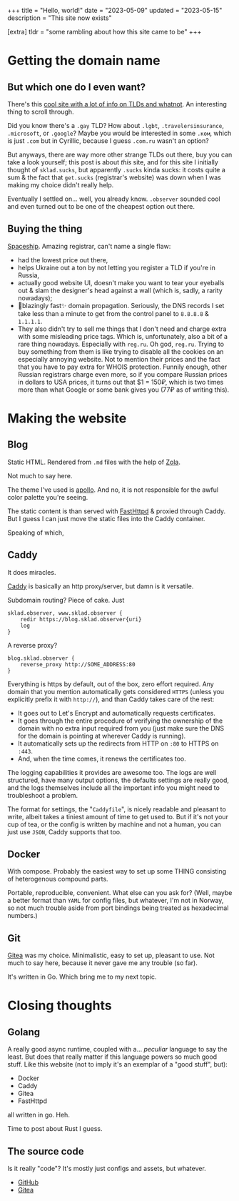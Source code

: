 +++
title = "Hello, world!"
date = "2023-05-09"
updated = "2023-05-15"
description = "This site now exists"

[extra]
tldr = "some rambling about how this site came to be"
+++

# Getting the domain name

## But which one do I even want?

There's this [cool site with a lot of info on TLDs and whatnot](https://tld-list.com/tlds-from-a-z).
An interesting thing to scroll through.

Did you know there's a `.gay` TLD? How about `.lgbt`, `.travelersinsurance`,
`.microsoft`, or `.google`?
Maybe you would be interested in some `.ком`, which is just `.com` but in Cyrillic,
because I guess `.com.ru` wasn't an option?

But anyways, there are way more other strange TLDs out there, buy you can take a look yourself;
this post is about *this* site, and for this site I initially thought of `sklad.sucks`,
but apparently `.sucks` kinda sucks: it costs quite a sum & the fact that `get.sucks`
(registrar's website) was down when I was making my choice didn't really help.

Eventually I settled on... well, you already know.
`.observer` sounded cool and even turned out to be one of the cheapest option out there.

## Buying the thing

[Spaceship](https://www.spaceship.com/). Amazing registrar, can't name a single flaw:
+ had the lowest price out there,
+ helps Ukraine out a ton by not letting you register a TLD if you're in Russia,
+ actually good website UI, doesn't make you want to tear your eyeballs out
& slam the designer's head against a wall (which is, sadly, a rarity nowadays);
+ 🚀blazingly fast✨ domain propagation. Seriously, the DNS records I set
take less than a minute to get from the control panel to `8.8.8.8` & `1.1.1.1`.
+ They also didn't try to sell me things that I don't need
and charge extra with some misleading price tags.
Which is, unfortunately, also a bit of a rare thing nowadays.
Especially with `reg.ru`. Oh god, `reg.ru`.
Trying to buy something from them is like trying to disable all the cookies
on an especially annoying website.
Not to mention their prices and the fact that you have to pay extra for WHOIS protection.
Funnily enough, other Russian registrars charge even more, so if you compare
Russian prices in dollars to USA prices, it turns out that $1 = 150₽,
which is two times more than what Google or some bank gives you (77₽ as of writing this).

# Making the website

## Blog

Static HTML. Rendered from `.md` files with the help of [Zola](https://www.getzola.org/).

Not much to say here.

The theme I've used is [apollo](https://www.getzola.org/themes/apollo/).
And no, it is not responsible for the awful color palette you're seeing.

The static content is than served with [FastHttpd](https://fasthttpd.org/) & proxied through Caddy.
But I guess I can just move the static files into the Caddy container.

Speaking of which,

## Caddy

It does miracles.

[Caddy](https://caddyserver.com/) is basically an http proxy/server,
but damn is it versatile.

Subdomain routing? Piece of cake. Just
```caddy
sklad.observer, www.sklad.observer {
	redir https://blog.sklad.observer{uri}
	log
}
```

A reverse proxy?
```caddy
blog.sklad.observer {
	reverse_proxy http://SOME_ADDRESS:80
}
```

Everything is https by default, out of the box, zero effort required.
Any domain that you mention automatically gets considered `HTTPS`
(unless you explicitly prefix it with `http://`),
and than Caddy takes care of the rest:
+ It goes out to Let's Encrypt and automatically requests certificates.
+ It goes through the entire procedure of verifying the ownership of the domain
with no extra input required from you
(just make sure the DNS for the domain is pointing at wherever Caddy is running).
+ It automatically sets up the redirects from HTTP on `:80` to HTTPS on `:443`.
+ And, when the time comes, it renews the certificates too.

The logging capabilities it provides are awesome too.
The logs are well structured, have many output options, the defaults settings are really good,
and the logs themselves include all the important info you might need to troubleshoot a problem.

The format for settings, the "`Caddyfile`", is nicely readable and pleasant to write,
albeit takes a tiniest amount of time to get used to.
But if it's not your cup of tea, or the config is written by machine and not a human,
you can just use `JSON`, Caddy supports that too.

## Docker

With compose.
Probably the easiest way to set up some THING consisting of heterogenous compound parts.

Portable, reproducible, convenient. What else can you ask for?
(Well, maybe a better format than `YAML` for config files, but whatever,
I'm not in Norway, so not much trouble aside from port bindings
being treated as hexadecimal numbers.)

## Git

[Gitea](https://gitea.io/) was my choice.
Minimalistic, easy to set up, pleasant to use.
Not much to say here, because it never gave me any trouble (so far).

It's written in Go. Which bring me to my next topic.

# Closing thoughts

## Golang

A really good async runtime, coupled with a... *peculiar* language to say the least.
But does that really matter if this language powers so much good stuff.
Like this website (not to imply it's an exemplar of a "good stuff", but):
* Docker
* Caddy
* Gitea
* FastHttpd

all written in go.
Heh.

Time to post about Rust I guess.

## The source code

Is it really "code"?
It's mostly just configs and assets, but whatever.

+ [GitHub](https://github.com/SandaruKasa/sklad.observer)
+ [Gitea](https://gitea.sklad.observer/SandaruKasa/SKlad)
